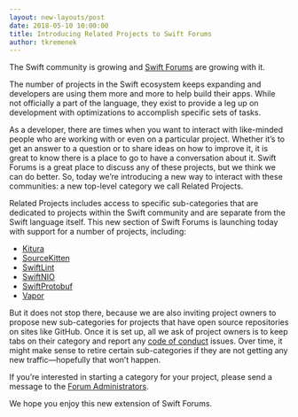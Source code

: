 ```yaml
---
layout: new-layouts/post
date: 2018-05-10 10:00:00
title: Introducing Related Projects to Swift Forums
author: tkremenek
---
```


The Swift community is growing and [Swift Forums](https://forums.swift.org) are growing with it.

The number of projects in the Swift ecosystem keeps expanding and developers are using them more and more to help build their apps.  While not officially a part of the language, they exist to provide a leg up on development with optimizations to accomplish specific sets of tasks.

As a developer, there are times when you want to interact with like-minded people who are working with or even on a particular project. Whether it’s to get an answer to a question or to share ideas on how to improve it, it is great to know there is a place to go to have a conversation about it.  Swift Forums is a great place to discuss any of these projects, but we think we can do better.  So, today we’re introducing a new way to interact with these communities: a new top-level category we call Related Projects.

Related Projects includes access to specific sub-categories that are dedicated to projects within the Swift community and are separate from the Swift language itself.  This new section of Swift Forums is launching today with support for a number of projects, including:

* [Kitura](https://github.com/IBM-Swift/Kitura)
* [SourceKitten](https://github.com/jpsim/SourceKitten)
* [SwiftLint](https://github.com/realm/SwiftLint)
* [SwiftNIO](https://github.com/apple/swift-nio)
* [SwiftProtobuf](https://github.com/apple/swift-protobuf)
* [Vapor](https://github.com/vapor/vapor)

But it does not stop there, because we are also inviting project owners to propose new sub-categories for projects that have open source repositories on sites like GitHub. Once it is set up, all we ask of project owners is to keep tabs on their category and report any [code of conduct](/code-of-conduct/) issues.  Over time, it might make sense to retire certain sub-categories if they are not getting any new traffic—hopefully that won’t happen.

If you’re interested in starting a category for your project, please send a message to the [Forum Administrators](https://forums.swift.org/groups/forum_admins).

We hope you enjoy this new extension of Swift Forums.